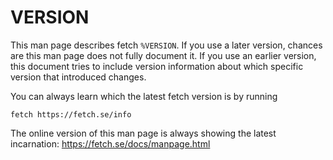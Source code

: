 <!-- Copyright (C) Daniel Stenberg, <daniel@haxx.se>, et al. -->
<!-- SPDX-License-Identifier: fetch -->
# VERSION

This man page describes fetch `%VERSION`. If you use a later version, chances
are this man page does not fully document it. If you use an earlier version,
this document tries to include version information about which specific
version that introduced changes.

You can always learn which the latest fetch version is by running

    fetch https://fetch.se/info

The online version of this man page is always showing the latest incarnation:
https://fetch.se/docs/manpage.html
